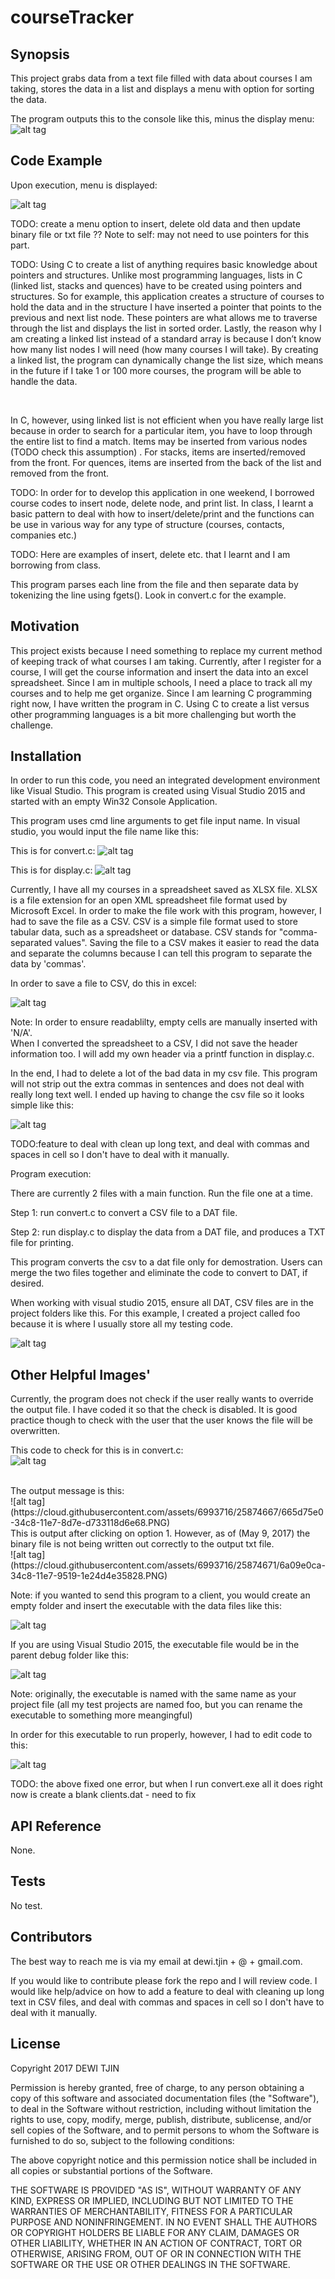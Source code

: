 # courseTracker

## Synopsis

This project grabs data from a text file filled with data about courses I am taking, stores the data in a list and displays a menu with option for sorting the data.

The program outputs this to the console like this, minus the display menu:
![alt tag](https://cloud.githubusercontent.com/assets/6993716/24091648/931e9134-0d06-11e7-9e4b-bbd3eff7e944.PNG)

## Code Example

Upon execution, menu is displayed:

![alt tag](https://cloud.githubusercontent.com/assets/6993716/25874625/34d3cb3c-34c8-11e7-865d-29c08799746a.PNG)

TODO: create a menu option to insert, delete old data and then update binary file or txt file ?? Note to self: may not need to use pointers for this part.

TODO: Using C to create a list of anything requires basic knowledge about pointers and structures.  Unlike most programming languages, lists in C (linked list, stacks and quences) have to be created using pointers and structures.  So for example, this application creates a structure of courses to hold the data and in the structure I have inserted a pointer that points to the previous and next list node.  These pointers are what allows me to traverse through the list and displays the list in sorted order.  Lastly, the reason why I am creating a linked list instead of a standard array is because I don’t know how many list nodes I will need (how many courses I will take). By creating a linked list, the program can dynamically change the list size, which means in the future if I take 1 or 100 more courses, the program will be able to handle the data.  

<br/>

In C, however, using linked list is not efficient when you have really large list because in order to search for a particular item, you have to loop through the entire list to find a match.  Items may be inserted from various nodes (TODO check this assumption) . For stacks, items are inserted/removed from the front.  For quences, items are inserted from the back of the list and removed from the front.  

TODO: In order for to develop this application in one weekend, I borrowed course codes to insert node, delete node, and print list.  In class, I learnt a basic pattern to deal with how to insert/delete/print and the functions can be use in various way for any type of structure (courses, contacts, companies etc.)

TODO: Here are examples of insert, delete etc. that I learnt and I am borrowing from class.

This program parses each line from the file and then separate data by tokenizing the line using fgets(). Look in convert.c for the example.

## Motivation

This project exists because I need something to replace my current method of keeping track of what courses I am taking.  Currently, after I register for a course, I will get the course information and insert the data into an excel spreadsheet.  Since I am in multiple schools, I need a place to track all my courses and to help me get organize.   Since I am learning C programming right now, I have written the program in C.  Using C to create a list versus other programming languages is a bit more challenging but worth the challenge.

## Installation

In order to run this code, you need an integrated development environment like Visual Studio.  This program is created using Visual Studio 2015 and started with an empty Win32 Console Application.

This program uses cmd line arguments to get file input name.  In visual studio, you would input the file name like this:
<br/>

This is for convert.c:
![alt tag](https://cloud.githubusercontent.com/assets/6993716/25874659/5e702e86-34c8-11e7-9652-f800d8f07109.PNG)

This is for display.c:
![alt tag](https://cloud.githubusercontent.com/assets/6993716/24091287/732a33d0-0d04-11e7-9672-2544b89ca0eb.PNG)


Currently, I have all my courses in a spreadsheet saved as XLSX file.  XLSX is a file extension for an open XML spreadsheet file format used by Microsoft Excel.  In order to make the file work with this program, however, I had to save the file as a CSV.  CSV is a simple file format used to store tabular data, such as a spreadsheet or database.  CSV stands for "comma-separated values".  Saving the file to a CSV makes it easier to read the data and separate the columns because I can tell this program to separate the data by 'commas'.

In order to save a file to CSV, do this in excel:

![alt tag](https://cloud.githubusercontent.com/assets/6993716/24091524/d796e394-0d05-11e7-844d-0003a2b24e2c.PNG)

Note: 
In order to ensure readablilty, empty cells are manually inserted with 'N/A'.  
When I converted the spreadsheet to a CSV, I did not save the header information too.  I will add my own header via a printf function in display.c.

In the end, I had to delete a lot of the bad data in my csv file.  This program will not strip out the extra commas in sentences and does not deal with really long text well.  I ended up having to change the csv file so it looks simple like this:

![alt tag](https://cloud.githubusercontent.com/assets/6993716/24091547/f3b93a36-0d05-11e7-9f95-01ba7c3878ff.PNG)

TODO:feature to deal with clean up long text, and deal with commas and spaces in cell so I don't have to deal with it manually.

Program execution:

There are currently 2 files with a main function.  Run the file one at a time.

Step 1: run convert.c to convert a CSV file to a DAT file.

Step 2: run display.c to display the data from a DAT file, and produces a TXT file for printing.

This program converts the csv to a dat file only for demostration.  Users can merge the two files together and eliminate the code to convert to DAT, if desired.

When working with visual studio 2015, ensure all DAT, CSV files are in the project folders like this.  For this example, I created a project called foo because it is where I usually store all my testing code.

![alt tag](https://cloud.githubusercontent.com/assets/6993716/24091573/1a923ad6-0d06-11e7-9ef5-f5d8b11dbd0c.PNG)

## Other Helpful Images'

Currently, the program does not check if the user really wants to override the output file.  I have coded it so that the check is disabled.  It is good practice though to check with the user that the user knows the file will be overwritten.

This code to check for this is in convert.c:
<br/>
![alt tag](https://cloud.githubusercontent.com/assets/6993716/25875247/433c2112-34cb-11e7-96d6-554be2e021a9.PNG)

<br/>
The output message is this:
<br/>
![alt tag](https://cloud.githubusercontent.com/assets/6993716/25874667/665d75e0-34c8-11e7-8d7e-d733118d6e68.PNG)

<br/>
This is output after clicking on option 1. However, as of (May 9, 2017) the binary file is not being written out correctly to the output txt file.

<br/>
![alt tag](https://cloud.githubusercontent.com/assets/6993716/25874671/6a09e0ca-34c8-11e7-9519-1e24d4e35828.PNG)

Note: if you wanted to send this program to a client, you would create an empty folder and insert the executable with the data files like this:

![alt tag](https://cloud.githubusercontent.com/assets/6993716/25875109/a9c60570-34ca-11e7-9453-d4ab94cd3332.PNG)

If you are using Visual Studio 2015, the executable file would be in the parent debug folder like this:

![alt tag](https://cloud.githubusercontent.com/assets/6993716/25875112/ad6fd14c-34ca-11e7-9274-440d36e570fa.PNG)

Note: originally, the executable is named with the same name as your project file (all my test projects are named foo, but you can rename the executable to something more meangingful)

In order for this executable to run properly, however, I had to edit code to this:

![alt tag](https://cloud.githubusercontent.com/assets/6993716/25875247/433c2112-34cb-11e7-96d6-554be2e021a9.PNG)

TODO: the above fixed one error, but when I run convert.exe all it does right now is create a blank clients.dat - need to fix

## API Reference

None.

## Tests

No test.

## Contributors

The best way to reach me is via my email at dewi.tjin + @ + gmail.com.

If you would like to contribute please fork the repo and I will review code.  I would like help/advice on how to add a feature to deal with cleaning up long text in CSV files, and deal with commas and spaces in cell so I don't have to deal with it manually.

## License

Copyright 2017 DEWI TJIN

Permission is hereby granted, free of charge, to any person obtaining a copy of this software and associated documentation files (the "Software"), to deal in the Software without restriction, including without limitation the rights to use, copy, modify, merge, publish, distribute, sublicense, and/or sell copies of the Software, and to permit persons to whom the Software is furnished to do so, subject to the following conditions:

The above copyright notice and this permission notice shall be included in all copies or substantial portions of the Software.

THE SOFTWARE IS PROVIDED "AS IS", WITHOUT WARRANTY OF ANY KIND, EXPRESS OR IMPLIED, INCLUDING BUT NOT LIMITED TO THE WARRANTIES OF MERCHANTABILITY, FITNESS FOR A PARTICULAR PURPOSE AND NONINFRINGEMENT. IN NO EVENT SHALL THE AUTHORS OR COPYRIGHT HOLDERS BE LIABLE FOR ANY CLAIM, DAMAGES OR OTHER LIABILITY, WHETHER IN AN ACTION OF CONTRACT, TORT OR OTHERWISE, ARISING FROM, OUT OF OR IN CONNECTION WITH THE SOFTWARE OR THE USE OR OTHER DEALINGS IN THE SOFTWARE.
